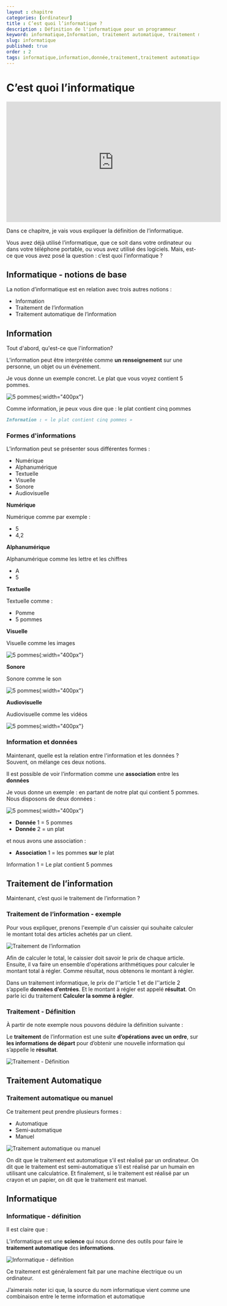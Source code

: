 ```yaml
---
layout : chapitre
categories: [ordinateur]
title : C’est quoi l’informatique ?
description : Définition de l'informatique pour un programmeur
keyword: informatique,Information, traitement automatique, traitement manuel
slug: informatique
published: true
order : 2
tags: informatique,information,donnée,traitement,traitement automatique,algorithme,programmation,développeur
---
```


# C’est quoi l’informatique

<!-- note -->

<div class="video-container">
<iframe width="560" height="315" src="https://www.youtube.com/embed/CbHx-18IMR8?si=JiM1AcgIQoAGNF9Y" title="YouTube video player" frameborder="0" allow="accelerometer; autoplay; clipboard-write; encrypted-media; gyroscope; picture-in-picture; web-share" allowfullscreen></iframe>
</div>

<!-- end note -->




<!-- note -->

Dans ce chapitre, je vais vous expliquer la définition de l’informatique.

Vous avez déjà utilisé l’informatique, que ce soit dans votre ordinateur ou dans votre téléphone portable, ou vous avez utilisé des logiciels. Mais, est-ce que vous avez posé la question : c’est quoi l’informatique ?

<!-- end note -->


## Informatique - notions de base

<!-- g layout : t 12-2 12-4 p-40  -->

La notion d’informatique est en relation avec trois autres notions :

<!-- new zone -->

- Information
- Traitement de l’information
- Traitement automatique de l’information

## Information

<!-- g layout : t 7-3 5-5 12-4 p-40  -->

<!-- note -->

Tout d'abord, qu'est-ce que l'information?

<!-- end note -->

L’information peut être interprétée comme **un renseignement** sur une personne, un objet ou un événement.

<!-- note -->

Je vous donne un exemple concret. Le plat que vous voyez contient 5 pommes. 

<!-- end note -->

![5 pommes](./images/2.2.Informatique/pommes.png){:width="400px"}


<!-- note -->

Comme information, je peux vous dire que : le plat contient cinq pommes

<!-- end note -->

```Markdown
Information : « le plat contient cinq pommes »
```

<!-- new slide -->

<!-- g layout : t 6-7 p-80  -->

### Formes d'informations

<!-- new zone -->

<!-- note -->

L’information peut se présenter sous différentes formes :

<!-- end note -->

- Numérique
- Alphanumérique
- Textuelle
- Visuelle
- Sonore
- Audiovisuelle

<!-- new slide -->

<!-- g layout : t 4-3 5-3 4-3 5-3 4-3 5-3 p-80  -->


**Numérique**

<!-- note -->

Numérique comme par exemple : 

<!-- end note -->

<!-- new zone -->

- 5
- 4,2

<!-- new zone -->

**Alphanumérique**

<!-- note -->

Alphanumérique comme les lettre et les chiffres

<!-- end note -->

<!-- new zone -->

- A
- 5 

<!-- new zone -->

**Textuelle**

<!-- note -->

Textuelle comme : 

<!-- end note -->

<!-- new zone -->

- Pomme
- 5 pommes

<!-- new slide -->

<!-- g layout : t 2-3 4-2 3-3 3-3 2-3 4-2 3-3 3-3 2-3 4-2 3-3 3-3 p-40  -->

<!-- empty content -->

<!-- new zone -->

**Visuelle** 

<!-- note -->

Visuelle comme les images

<!-- end note -->

![5 pommes](./images/2.2.Informatique/pommes.png){:width="400px"}

<!-- new zone -->
 
<!-- new zone -->

<!-- empty content -->

<!-- new zone -->

**Sonore**

<!-- note -->

Sonore comme le son

<!-- end note -->

![5 pommes](./images/2.2.Informatique/forme-information-sonore.png){:width="400px"}

<!-- new zone -->
 
<!-- new zone -->

<!-- empty content -->

<!-- new zone -->

**Audiovisuelle** 

<!-- note -->

Audiovisuelle comme les vidéos

<!-- end note -->

![5 pommes](./images/2.2.Informatique/forme-information-video.png){:width="400px"}

<!-- new slide -->

<!-- g layout : t 11-2 4-5 8-3 12-2 p-40  -->

### Information et données

<!-- note -->

Maintenant, quelle est la relation entre l'information et les données ? Souvent, on mélange ces deux notions.

<!-- end note -->

Il est possible de voir l’information comme une **association** entre les **données**

<!-- note -->

Je vous donne un exemple :  en partant de notre plat qui contient 5 pommes. Nous disposons de deux données :

<!-- end note -->

![5 pommes](./images/2.2.Informatique/pommes.png){:width="400px"}


- **Donnée** 1 = 5 pommes
- **Donnée** 2 = un plat

<!-- note -->

et nous avons une association :

<!-- end note -->

- **Association** 1 = les pommes **sur** le plat

<!-- new zone -->

Information 1 = Le plat contient 5 pommes

## Traitement de l’information

<!-- layout : Titre chapitre -->

<!-- note -->

Maintenant, c’est quoi le traitement de l’information ?

<!-- end note -->

<!-- new slide -->

<!-- g layout : t 12-9 p-40  -->

### Traitement de l’information - exemple

<!-- note -->

Pour vous expliquer, prenons l'exemple d'un caissier qui souhaite calculer le montant total des articles achetés par un client.

<!-- end note -->

![Traitement de l’information](./images/2.2.Informatique/traitement-exemple.png)

<!-- note -->

Afin de calculer le total, le caissier doit savoir le prix de chaque article. Ensuite, il va faire un ensemble d'opérations arithmétiques pour calculer le montant total à régler. Comme résultat, nous obtenons le montant à régler.

Dans un traitement informatique, le prix de l''article 1 et de l''article 2 s’appelle **données d’entrées**. Et le montant à régler est appelé **résultat**. On parle ici du traitement **Calculer la somme à régler**.

<!-- end note -->

<!-- new slide -->

<!-- g layout : t 12-4 12-4 p-40  -->


### Traitement  - Définition

<!-- note -->

À partir de note exemple nous pouvons déduire la définition suivante : 

<!-- end note -->

Le **traitement** de l’information est une suite **d’opérations avec un ordre**, sur **les informations de départ** pour d’obtenir une nouvelle information qui s’appelle le **résultat**. 


![Traitement  - Définition](./images/2.2.Informatique/traitement-définition.png)

## Traitement Automatique

<!-- layout : Titre chapitre -->

<!-- new slide -->

<!-- g layout : t 12-7 p-40  -->

### Traitement automatique ou manuel


<!-- note -->

Ce traitement peut prendre plusieurs formes :

- Automatique
- Semi-automatique 
- Manuel 

<!-- end note -->

![Traitement automatique ou manuel](./images/2.2.Informatique/traitement-manuel-semi-automatique.png)

<!-- note -->

On dit que le traitement est automatique s’il est réalisé par un ordinateur.
On dit que le traitement est semi-automatique s’il est réalisé par un humain en utilisant une calculatrice.
Et finalement, si le traitement est réalisé par un crayon et un papier, on dit que le traitement est manuel.

<!-- end note -->

## Informatique

<!-- layout : Titre chapitre -->

<!-- new slide -->

<!-- g layout : t 12-2 12-5 p-40  -->

### Informatique - définition

<!-- note -->

Il est claire que :

<!-- end note -->

L’informatique est une **science** qui nous donne des outils pour faire le **traitement automatique** des **informations**. 

![Informatique - définition](./images/2.2.Informatique/informatique.png)


Ce traitement est généralement fait par une machine électrique ou un ordinateur.

<!-- note -->

J’aimerais noter ici que, la source du nom informatique vient comme une combinaison entre le terme information et automatique

<!-- end note -->


